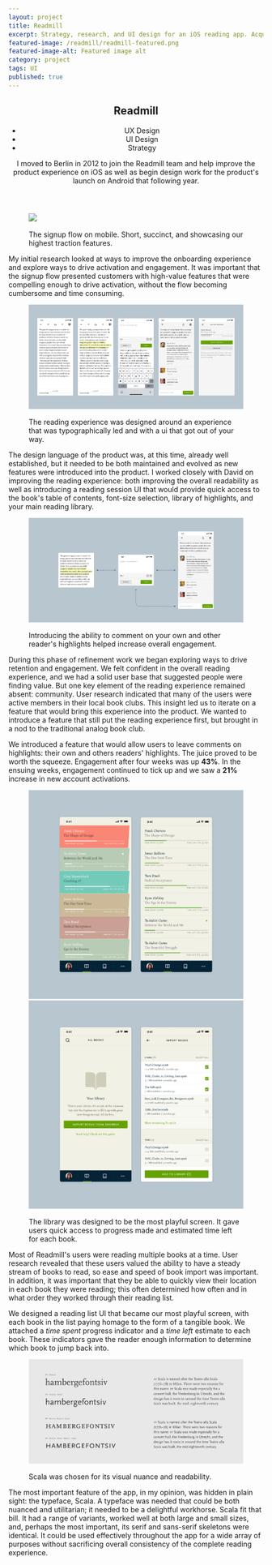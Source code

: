 ```yaml
---
layout: project
title: Readmill
excerpt: Strategy, research, and UI design for an iOS reading app. Acquired by Dropbox in 2014.
featured-image: /readmill/readmill-featured.png
featured-image-alt: Featured image alt
category: project
tags: UI
published: true
---
```


<div class="single-project">

<header class="project-intro">
  <h2>Readmill</h2>
  <ul>
    <li>UX Design</li>
    <li>UI Design</li>
    <li>Strategy</li>
  </ul>
  <p>I moved to Berlin in 2012 to join the Readmill team and help improve the product experience on iOS as well as begin design work for the product's launch on Android that following year.</p>
  </header>

  <figure>
    <img class="feat-img" src="/img/readmill/signup-flow.png">
    <figcaption>
      <p>The signup flow on mobile. Short, succinct, and showcasing our highest traction features.</p>
    </figcaption>
  </figure>

<section>
<article>
    <p>My initial research looked at ways to improve the onboarding experience and explore ways to  drive activation and engagement. It was important that the signup flow presented customers with high-value features that were compelling enough to drive activation, without the flow becoming cumbersome and time consuming.</p>
  </article>
</section>

  <figure>
  <img class="feat-img" src="/img/readmill/reading-flow.png">
    <figcaption>
      <p>The reading experience was designed around an experience that was typographically led and with a ui that got out of your way.</p>
    </figcaption>
  </figure>

<section>
<article>
    <p>The design language of the product was, at this time, already  well established, but it needed to be both maintained and evolved as new features were introduced into the product. I worked closely with David on improving the reading experience: both improving the overall readability as well as introducing a reading session UI that would provide quick access to the book's table of contents, font-size selection, library of highlights, and your main reading library.</p>
  </article>
</section>

  <figure>
  <img class="feat-img" src="/img/readmill/social-highlights.png">
    <figcaption>
      <p>Introducing the ability to comment on your own and other reader's highlights helped increase overall engagement.</p>
    </figcaption>
  </figure>

<section>
<article>
    <p>During this phase of refinement work we began exploring ways to drive retention and engagement. We felt confident in the overall reading experience, and we had a solid user base that suggested people were finding value. But one key element of the reading experience remained absent: community. User research indicated that many of the users were active members in their local book clubs. This insight led us to iterate on a feature that would bring this experience into the product. We wanted to introduce a feature that still put the reading experience first, but brought in a nod to the traditional analog book club.</p>
    <p>We introduced a feature that would allow users to leave comments on highlights: their own and others readers' highlights. The juice proved to be worth the squeeze. Engagement after four weeks was up <strong>43%</strong>. In the ensuing weeks, engagement continued to tick up and we saw a <strong>21%</strong> increase in new account activations.</p>
  </article>
</section>

  <figure class="two-col">
    <img class="" src="/img/readmill/full-library.png">
    <img class="" src="/img/readmill/book-import.png">
    <figcaption>
      <p>The library was designed to be the most playful screen. It gave users quick access to progress made and estimated time left for each book.</p>
    </figcaption>
  </figure>

<section>
<article>
    <p>Most of Readmill's users were reading multiple books at a time. User research revealed that these users valued the ability to have a steady stream of books to read, so ease and speed of book import was important. In addition, it was important that they be able to quickly view their location in each book they were reading; this often determined how often and in what order they worked through their reading list.</p>
    <p>We designed a reading list UI that became our most playful screen, with each book in the list paying homage to the form of a tangible book. We attached a <em>time spent</em> progress indicator and a <em>time left</em> estimate to each book. These indicators gave the reader enough information to determine which book to jump back into.</p>
  </article>
</section>

  <figure>
  <img class="feat-img" src="/img/readmill/typography.png">
    <figcaption>
      <p>Scala was chosen for its visual nuance and readability.</p>
    </figcaption>
  </figure>

<section>
<article>
    <p>The most important feature of the app, in my opinion, was hidden in plain sight: the typeface, Scala. A typeface was needed that could be both nuanced and utilitarian; it needed to be a delightful workhorse. Scala fit that bill. It had a range of variants, worked well at both large and small sizes, and, perhaps the most important, its serif and sans-serif skeletons were identical. It could be used effectively throughout the app for a wide array of purposes without sacrificing overall consistency of the complete reading experience.</p>
  </article>
</section>

</div>